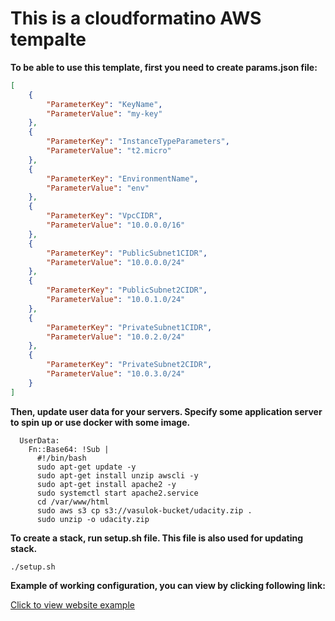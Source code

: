 # This is a cloudformatino AWS tempalte

**To be able to use this template, first you need to create params.json file:**

```json
[
	{
		"ParameterKey": "KeyName",
		"ParameterValue": "my-key"
	},
	{
		"ParameterKey": "InstanceTypeParameters",
		"ParameterValue": "t2.micro"
	},
	{
		"ParameterKey": "EnvironmentName",
		"ParameterValue": "env"
	},
	{
		"ParameterKey": "VpcCIDR",
		"ParameterValue": "10.0.0.0/16"
	},
	{
		"ParameterKey": "PublicSubnet1CIDR",
		"ParameterValue": "10.0.0.0/24"
	},
	{
		"ParameterKey": "PublicSubnet2CIDR",
		"ParameterValue": "10.0.1.0/24"
	},
	{
		"ParameterKey": "PrivateSubnet1CIDR",
		"ParameterValue": "10.0.2.0/24"
	},
	{
		"ParameterKey": "PrivateSubnet2CIDR",
		"ParameterValue": "10.0.3.0/24"
	}
]
```

**Then, update user data for your servers. Specify some application server to spin up or use docker with some image.**

      UserData:
        Fn::Base64: !Sub |
          #!/bin/bash
          sudo apt-get update -y
          sudo apt-get install unzip awscli -y
          sudo apt-get install apache2 -y
          sudo systemctl start apache2.service
          cd /var/www/html
          sudo aws s3 cp s3://vasulok-bucket/udacity.zip .
          sudo unzip -o udacity.zip

**To create a stack, run setup.sh file. This file is also used for updating stack.**

`./setup.sh`

**Example of working configuration, you can view by clicking following link:**

[Click to view website example](http://udagr-webap-1mhjh7d5699mk-1589012040.us-west-2.elb.amazonaws.com/)